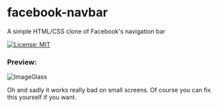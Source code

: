 # facebook-navbar
A simple HTML/CSS clone of Facebook's navigation bar

[![License: MIT](https://img.shields.io/badge/License-MIT-yellow.svg)](https://opensource.org/licenses/MIT)

### Preview:
![ImageGlass](https://i.imgur.com/4Ic1f2V.png)

Oh and sadly it works really bad on small screens. Of course you can fix this yourself if you want.

